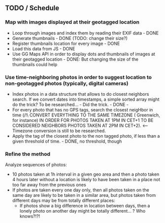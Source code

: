 ## TODO / Schedule

### Map with images displayed at their geotagged location

- Loop through images and index them by reading their EXIF data - DONE
- Generate thumbnails - DONE (TODO: change their size?)
- Register thumbnails location for every image - DONE
- Load this data from JS - DONE
- Use GG Maps API in order to display dots and thumbnails of images at their geotagged location - DONE: But changing the size
of the thumbnails could help


### Use time-neighboring photos in order to suggest location to non-geotagged photos (typically, digital cameras)

- Index photos in a data structure that allows to do closest neighbors search. If we convert dates into timestamps, a simple 
sorted array might do the trick? To be researched... - Did the trick. - DONE - 
- For every photo that has no GPS tags, search the closest neigHbor in time (/!\ CONVERT EVERYTHING TO THE SAME TIMEZONE (
Greenwich, for instance) IN ORDER FOR PHOTOS TAKEN AT 1PM IN CET+1 TO BE CONSIDERED NEIGHBORS PHOTOS TAKEN AT 2PM IN CET+2). 
<-- Timezone conversion is still to be researched.
- Apply the tag of the closest photo to the non tagged photo, if less than a given threshold of time.  - DONE, no threshold, 
though


### Refine the method

Analyze sequences of photos: 
- 10 photos taken at 1h interval in a given geo area and then a photo taken 4 hours later 
without a location is likely to have been taken in a place not too far away from the previous ones
- If photos are taken every one day only, then all photos taken on the same day are likely to be taken in a similar area, but
photos taken from different days may be from totally different places:
    - If photos show a big difference in location between days, then a lonely photo on another day might be totally 
    different... ? Who knows?!?!
